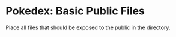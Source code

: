 # Pokedex: Basic Public Files

Place all files that should be exposed to the public in the directory.

